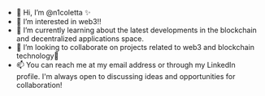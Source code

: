 - 👋 Hi, I’m @n1coletta ✨
- 👀 I’m interested in web3!!
- 🌱 I’m currently learning about the latest developments in the blockchain and decentralized applications space.
- 💞️ I’m looking to collaborate on projects related to web3 and blockchain technology👀
- 📫 You can reach me at my email address or through my LinkedIn profile. I'm always open to discussing ideas and opportunities for collaboration!

<!---
n1coletta/n1coletta is a ✨ special ✨ repository because its `README.md` (this file) appears on your GitHub profile.
You can click the Preview link to take a look at your changes.
--->
